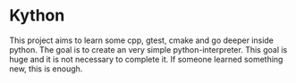 Kython
==========

This project aims to learn some cpp, gtest, cmake and go deeper inside python.
The goal is to create an very simple python-interpreter. This goal is huge and
it is not necessary to complete it. If someone learned something new, this is
enough.

